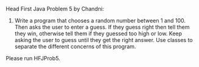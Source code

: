 Head First Java Problem 5 by Chandni:
1. Write a program that chooses a random number between 1 and 100. 
Then asks the user to enter a guess. If they guess right then tell them they win, otherwise tell them if they guessed too high or low. 
Keep asking the user to guess until they get the right answer. 
Use classes to separate the different concerns of this program.

Please run HFJProb5.
